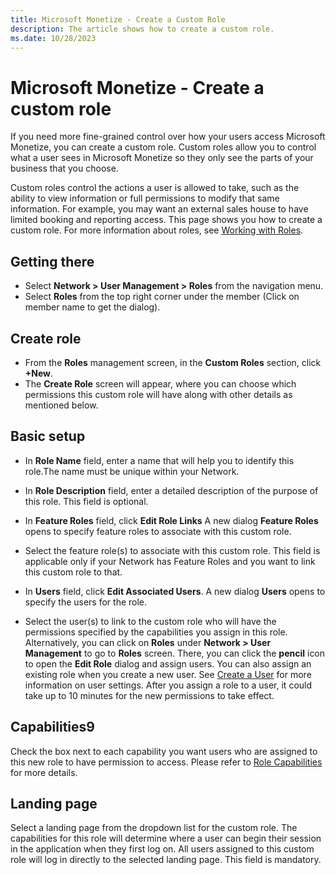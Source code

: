 ```yaml
---
title: Microsoft Monetize - Create a Custom Role
description: The article shows how to create a custom role.
ms.date: 10/28/2023
---
```


# Microsoft Monetize - Create a custom role

If you need more fine-grained control over how your users access Microsoft Monetize, you can create a custom role. Custom roles allow you to control what a user sees in
Microsoft Monetize so they only see the parts of your business that you choose.

Custom roles control the actions a user is allowed to take, such as the ability to view information or full permissions to modify that same information. For example, you may want an external sales house to have limited booking and reporting access. This page shows you how to create a custom role. For more information about roles, see
[Working with Roles](working-with-roles.md).

## Getting there

- Select **Network \> User Management \> Roles** from the navigation menu.
- Select **Roles** from the top right corner under the member (Click on member name to get the dialog).
  
## Create role

- From the **Roles** management screen, in the **Custom Roles** section, click **+New**.
- The **Create Role** screen will appear, where you can choose which permissions this custom role will have along with other details as mentioned below.

## Basic setup

- In **Role Name** field, enter a name that will   help you to identify this role.The name must be unique within your Network.
- In **Role Description** field, enter a detailed description of the purpose of this role. This field is optional.
- In **Feature Roles** field, click **Edit Role Links**
  A new dialog **Feature Roles** opens to specify feature roles to associate with this custom role.

- Select the feature role(s) to associate with this custom role. This field is applicable only if your Network has Feature Roles and you want to link this custom role to that.

- In **Users** field, click **Edit Associated Users**.
  A new dialog **Users** opens to specify the users for the role.

- Select the user(s) to link to the custom role who will have the permissions specified by the capabilities you assign in this role.
  Alternatively, you can click on **Roles** under **Network \> User Management** to go to **Roles** screen. There, you can click the **pencil** icon to open the **Edit Role** dialog and assign users. You can also assign an existing role when you create a new user. See [Create a User](create-a-user.md) for more information on user settings. After you assign a role to a user, it could take up to 10 minutes for the new permissions to take effect.

## Capabilities9

Check the box next to each capability you want users who are assigned to this new role to have permission to access. Please refer to [Role Capabilities](role-capabilities.md) for more details.

## Landing page

Select a landing page from the dropdown list for the custom role. The capabilities for this role will determine where a user can begin their session in the application when they first log on. All users assigned to this custom role will log in directly to the selected landing page. This field is mandatory.
